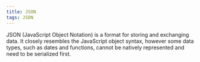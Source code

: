 ```yaml
---
title: JSON
tags: JSON
---
```


JSON (JavaScript Object Notation) is a format for storing and exchanging data.
It closely resembles the JavaScript object syntax, however some data types, such as dates and functions, cannot be natively represented and need to be serialized first.
